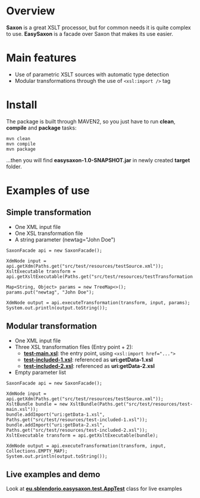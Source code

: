 Overview
========
**Saxon** is a great XSLT processor, but for common needs it is quite complex to use. **EasySaxon** is a facade over Saxon that makes its use easier.

Main features
============
* Use of parametric XSLT sources with automatic type detection
* Modular transformations through the use of `<xsl:import />` tag

Install
=======
The package is built through MAVEN2, so you just have to run **clean**, **compile** and **package** tasks:
```
mvn clean
mvn compile
mvn package
```
...then you will find **easysaxon-1.0-SNAPSHOT.jar** in newly created **target** folder.

Examples of use
==============

Simple transformation
---------------------
* One XML input file
* One XSL transformation file
* A string parameter (newtag="John Doe")

```
SaxonFacade api = new SaxonFacade();

XdmNode input = api.getXdm(Paths.get("src/test/resources/testSource.xml"));
XsltExecutable transform = api.getXsltExecutable(Paths.get("src/test/resources/testTransformation.xsl"));

Map<String, Object> params = new TreeMap<>();
params.put("newtag", "John Doe");

XdmNode output = api.executeTransformation(transform, input, params);
System.out.println(output.toString());
```

Modular transformation
----------------------
* One XML input file
* Three XSL transformation files (Entry point + 2):
  * [**test-main.xsl**](https://github.com/sblendorio/EasySaxon/blob/master/src/test/resources/test-main.xsl): the entry point, using `<xsl:import href="...">`
  * [**test-included-1.xsl**](https://github.com/sblendorio/EasySaxon/blob/master/src/test/resources/test-included-1.xsl): referenced as **uri:getData-1.xsl**
  * [**test-included-2.xsl**](https://github.com/sblendorio/EasySaxon/blob/master/src/test/resources/test-included-2.xsl): referenced as **uri:getData-2.xsl**
* Empty parameter list

```
SaxonFacade api = new SaxonFacade();

XdmNode input = api.getXdm(Paths.get("src/test/resources/testSource.xml"));
XsltBundle bundle = new XsltBundle(Paths.get("src/test/resources/test-main.xsl"));
bundle.addImport("uri:getData-1.xsl", Paths.get("src/test/resources/test-included-1.xsl"));
bundle.addImport("uri:getData-2.xsl", Paths.get("src/test/resources/test-included-2.xsl"));
XsltExecutable transform = api.getXsltExecutable(bundle);

XdmNode output = api.executeTransformation(transform, input, Collections.EMPTY_MAP);
System.out.println(output.toString());
```

Live examples and demo
----------------------
Look at [**eu.sblendorio.easysaxon.test.AppTest**](https://github.com/sblendorio/EasySaxon/blob/master/src/test/java/eu/sblendorio/easysaxon/test/AppTest.java) class for live examples
